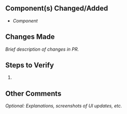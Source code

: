 ## Component(s) Changed/Added

- _Component_

## Changes Made

_Brief description of changes in PR._

## Steps to Verify

1.

## Other Comments

_Optional: Explanations, screenshots of UI updates, etc._
